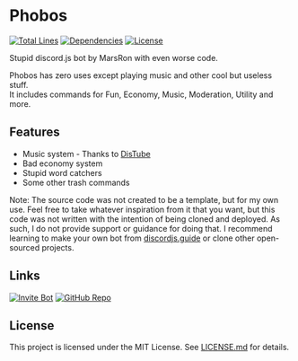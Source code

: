 # Phobos

[![Total Lines][total-lines-shield]][repo]
[![Dependencies][dependencies-shield]][dependencies]
[![License][license-shield]][license]

Stupid discord.js bot by MarsRon with even worse code.

Phobos has zero uses except playing music and other cool but useless stuff.\
It includes commands for Fun, Economy, Music, Moderation, Utility and more.

## Features

- Music system - Thanks to [DisTube][distube]
- Bad economy system
- Stupid word catchers
- Some other trash commands

Note: The source code was not created to be a template, but for my own use. Feel free to take whatever inspiration from it that you want, but this code was not written with the intention of being cloned and deployed. As such, I do not provide support or guidance for doing that. I recommend learning to make your own bot from [discordjs.guide][discordjs.guide] or clone other open-sourced projects.

## Links

[![Invite Bot][bot-invite-shield]][bot-invite]
[![GitHub Repo][repo-shield]][repo]

## License

This project is licensed under the MIT License. See [LICENSE.md][license] for details.

[repo]: https://github.com/MarsRon/phobos
[dependencies]: https://david-dm.org/MarsRon/phobos
[license]: https://github.com/MarsRon/phobos/blob/master/LICENSE.md
[bot-invite]: https://discord.com/oauth2/authorize?client_id=738252807525892139&scope=bot&permissions=8589934591
[total-lines-shield]: https://img.shields.io/tokei/lines/github/MarsRon/phobos.svg
[dependencies-shield]: https://status.david-dm.org/gh/MarsRon/phobos.svg
[license-shield]: https://img.shields.io/github/license/MarsRon/phobos.svg
[bot-invite-shield]: https://img.shields.io/badge/Invite%20bot!-%237289DA.svg?logo=discord&logoColor=white
[repo-shield]: https://img.shields.io/badge/GitHub%20Repo-%23181711.svg?logo=github&logoColor=white
[distube]: https://distube.js.org
[discordjs.guide]: https://discordjs.guide
